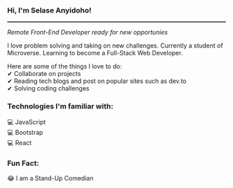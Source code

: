 ### Hi, I'm Selase Anyidoho!
<hr style="border-bottom: 1px solid #333" />



<i>Remote Front-End Developer ready for new opportunies</i>

I love problem solving and taking on new challenges. Currently a student of Microverse. Learning to become a Full-Stack Web Developer.

Here are some of the things I love to do:<br>
✔ Collaborate on projects<br>
✔ Reading tech blogs and post on popular sites such as dev.to<br>
✔ Solving coding challenges<br>

### Technologies I'm familiar with:
💻 JavaScript<br>
💻 Bootstrap<br>
💻 React<br>
### Fun Fact:
😂 I am a Stand-Up Comedian




